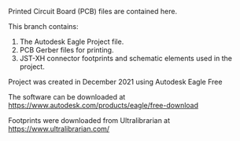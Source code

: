 Printed Circuit Board (PCB) files are contained here.

This branch contains:
1) The Autodesk Eagle Project file.
2) PCB Gerber files for printing.
3) JST-XH connector footprints and schematic elements used in the project.

Project was created in December 2021 using Autodesk Eagle Free

The software can be downloaded at https://www.autodesk.com/products/eagle/free-download

Footprints were downloaded from Ultralibrarian at https://www.ultralibrarian.com/
